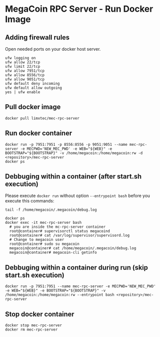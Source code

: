 # MegaCoin RPC Server - Run Docker Image

## Adding firewall rules
Open needed ports on your docker host server.
```
ufw logging on
ufw allow 22/tcp
ufw limit 22/tcp
ufw allow 7951/tcp
ufw allow 8556/tcp
ufw allow 9051/tcp
ufw default deny incoming 
ufw default allow outgoing 
yes | ufw enable
```

## Pull docker image
```
docker pull limxtec/mec-rpc-server
```

## Run docker container
```
docker run -p 7951:7951 -p 8556:8556 -p 9051:9051 --name mec-rpc-server -e MECPWD='NEW_MEC_PWD' -e WEB="${WEB}" -e BOOTSTRAP="${BOOTSTRAP}" -v /home/megacoin:/home/megacoin:rw -d <repository>/mec-rpc-server
docker ps
```

## Debbuging within a container (after start.sh execution)
Please execute ```docker run``` without option ```--entrypoint bash``` before you execute this commands:
```
tail -f /home/megacoin/.megacoin/debug.log

docker ps
docker exec -it mec-rpc-server bash
  # you are inside the mc-rpc-server container
  root@container# supervisorctl status megacoind
  root@container# cat /var/log/supervisor/supervisord.log
  # Change to megacoin user
  root@container# sudo su megacoin
  megacoin@container# cat /home/megacoin/.megacoin/debug.log
  megacoin@container# megacoin-cli getinfo
```

## Debbuging within a container during run (skip start.sh execution)
```
docker run -p 7951:7951 --name mec-rpc-server -e MECPWD='NEW_MEC_PWD' -e WEB="${WEB}" -e BOOTSTRAP="${BOOTSTRAP}" -v /home/megacoin:/home/megacoin:rw --entrypoint bash <repository>/mec-rpc-server
```

## Stop docker container
```
docker stop mec-rpc-server
docker rm mec-rpc-server
```
